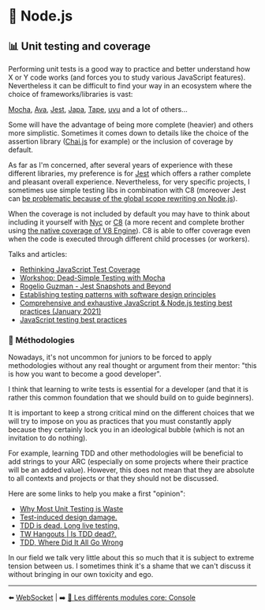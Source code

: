 # 🐢 Node.js

## 📊 Unit testing and coverage

Performing unit tests is a good way to practice and better understand how X or Y code works (and forces you to study various JavaScript features). Nevertheless it can be difficult to find your way in an ecosystem where the choice of frameworks/libraries is vast:

[Mocha](https://mochajs.org/), [Ava](https://github.com/avajs/ava), [Jest](https://jestjs.io/), [Japa](https://github.com/thetutlage/japa), [Tape](https://www.npmjs.com/package/tape), [uvu](https://github.com/lukeed/uvu) and a lot of others...

Some will have the advantage of being more complete (heavier) and others more simplistic. Sometimes it comes down to details like the choice of the assertion library ([Chai.js](https://www.chaijs.com/) for example) or the inclusion of coverage by default.

As far as I'm concerned, after several years of experience with these different libraries, my preference is for [Jest](https://jestjs.io/) which offers a rather complete and pleasant overall experience. Nevertheless, for very specific projects, I sometimes use simple testing libs in combination with C8 (moreover Jest can [be problematic because of the global scope rewriting on Node.js](https://github.com/facebook/jest/issues/2549)).

When the coverage is not included by default you may have to think about including it yourself with [Nyc](https://github.com/istanbuljs/nyc) or [C8](https://github.com/bcoe/c8) (a more recent and complete brother using [the native coverage of V8 Engine](https://v8.dev/blog/javascript-code-coverage)). C8 is able to offer coverage even when the code is executed through different child processes (or workers).

Talks and articles:

- [Rethinking JavaScript Test Coverage](https://v8.dev/blog/javascript-code-coverage)
- [Workshop: Dead-Simple Testing with Mocha](https://www.youtube.com/watch?v=JhQ-PuwoWAE&list=PLyspMSh4XhLP-mqulUMcaqTbLo-ZJxSX5&index=24)
- [Rogelio Guzman - Jest Snapshots and Beyond](https://www.youtube.com/watch?v=HAuXJVI_bUs&feature=emb_logo)
- [Establishing testing patterns with software design principles](https://www.youtube.com/watch?v=_pnW-JjmyXE&feature=emb_logo)
- [Comprehensive and exhaustive JavaScript & Node.js testing best practices (January 2021)](https://github.com/goldbergyoni/javascript-testing-best-practices)
- [JavaScript testing best practices](https://github.com/goldbergyoni/javascript-testing-best-practices)

### 💃 Méthodologies

Nowadays, it's not uncommon for juniors to be forced to apply methodologies without any real thought or argument from their mentor: "this is how you want to become a good developer".

I think that learning to write tests is essential for a developer (and that it is rather this common foundation that we should build on to guide beginners).

It is important to keep a strong critical mind on the different choices that we will try to impose on you as practices that you must constantly apply because they certainly lock you in an ideological bubble (which is not an invitation to do nothing).

For example, learning TDD and other methodologies will be beneficial to add strings to your ARC (especially on some projects where their practice will be an added value). However, this does not mean that they are absolute to all contexts and projects or that they should not be discussed.

Here are some links to help you make a first "opinion":

- [Why Most Unit Testing is Waste](https://rbcs-us.com/documents/Why-Most-Unit-Testing-is-Waste.pdf)
- [Test-induced design damage.](https://dhh.dk/2014/test-induced-design-damage.html)
- [TDD is dead. Long live testing.](https://dhh.dk/2014/tdd-is-dead-long-live-testing.html)
- [TW Hangouts | Is TDD dead?.](https://www.youtube.com/watch?v=z9quxZsLcfo)
- [TDD, Where Did It All Go Wrong](https://www.youtube.com/watch?v=EZ05e7EMOLM)

In our field we talk very little about this so much that it is subject to extreme tension between us. I sometimes think it's a shame that we can't discuss it without bringing in our own toxicity and ego.

---

⬅️ [WebSocket](./websocket.md) |
➡️ [🌟 Les différents modules core: Console](./core-modules/console.md)